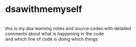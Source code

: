 # dsawithmemyself

<br>
this is my dsa learning notes and source codes with detailed<br>
comments about what is happening in the code
<br>
and which line of code is doing which things

